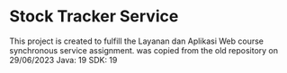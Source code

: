 # Stock Tracker Service
This project is created to fulfill the Layanan dan Aplikasi Web course synchronous service assignment.
was copied from the old repository on 29/06/2023
Java: 19
SDK: 19
